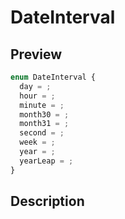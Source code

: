 
      
# DateInterval

<div class="api-docs__section" data-reactroot="">

## Preview

</div><div class="api-docs__preview enum" data-reactroot="">

```ts
enum DateInterval {
  day = ; 
  hour = ; 
  minute = ; 
  month30 = ; 
  month31 = ; 
  second = ; 
  week = ; 
  year = ; 
  yearLeap = ; 
}
```

</div><div class="api-docs__section" data-reactroot="">

## Description

</div><div class="api-docs__description" data-reactroot=""><span class="api-docs__do-not-parse">



</span></div>